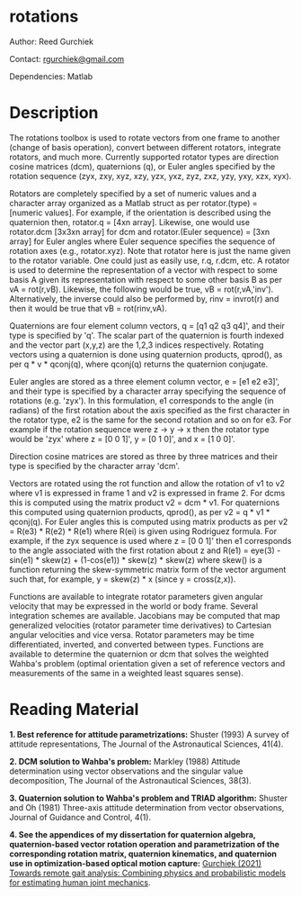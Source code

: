 # rotations

Author: Reed Gurchiek

Contact: rgurchiek@gmail.com

Dependencies: Matlab

# Description

The rotations toolbox is used to rotate vectors from one frame to another (change of basis operation), convert between different rotators, integrate rotators, and much more. Currently supported rotator types are direction cosine matrices (dcm), quaternions (q), or Euler angles specified by the rotation sequence (zyx, zxy, xyz, xzy, yzx, yxz, zyz, zxz, yzy, yxy, xzx, xyx).

Rotators are completely specified by a set of numeric values and a character array organized as a Matlab struct as per rotator.(type) = [numeric values]. For example, if the orientation is described using the quaternion then, rotator.q = [4xn array]. Likewise, one would use rotator.dcm [3x3xn array] for dcm and rotator.(Euler sequence) = [3xn array] for Euler angles where Euler sequence specifies the sequence of rotation axes (e.g., rotator.xyz). Note that rotator here is just the name given to the rotator variable. One could just as easily use, r.q, r.dcm, etc. A rotator is used to determine the representation of a vector with respect to some basis A given its representation with respect to some other basis B as per vA = rot(r,vB). Likewise, the following would be true, vB = rot(r,vA,'inv'). Alternatively, the inverse could also be performed by, rinv = invrot(r) and then it would be true that vB = rot(rinv,vA).

Quaternions are four element column vectors, q = [q1 q2 q3 q4]', and their type is specified by 'q'. The scalar part of the quaternion is fourth indexed and the vector part (x,y,z) are the 1,2,3 indices respectively. Rotating vectors using a quaternion is done using quaternion products, qprod(), as per q * v * qconj(q), where qconj(q) returns the quaternion conjugate. 

Euler angles are stored as a three element column vector, e = [e1 e2 e3]', and their type is specified by a character array specifying the sequence of rotations (e.g. 'zyx'). In this formulation, e1 corresponds to the angle (in radians) of the first rotation about the axis specified as the first character in the rotator type, e2 is the same for the second rotation and so on for e3. For example if the rotation sequence were z -> y -> x then the rotator type would be 'zyx' where z = [0 0 1]', y = [0 1 0]', and x = [1 0 0]'.

Direction cosine matrices are stored as three by three matrices and their type is specified by the character array 'dcm'.

Vectors are rotated using the rot function and allow the rotation of v1 to v2 where v1 is expressed in frame 1 and v2 is expressed in frame 2. For dcms this is computed using the matrix product v2 = dcm * v1. For quaternions this computed using quaternion products, qprod(), as per v2 = q * v1 * qconj(q). For Euler angles this is computed using matrix products as per v2 = R(e3) * R(e2) * R(e1) where R(ei) is given using Rodriguez formula. For example, if the zyx sequence is used where z = [0 0 1]' then e1 corresponds to the angle associated with the first rotation about z and R(e1) = eye(3) - sin(e1) * skew(z) + (1-cos(e1)) * skew(z) * skew(z) where skew() is a function returning the skew-symmetric matrix form of the vector argument such that, for example, y = skew(z) * x (since y = cross(z,x)).

Functions are available to integrate rotator parameters given angular velocity that may be expressed in the world or body frame. Several integration schemes are available. Jacobians may be computed that map generalized velocities (rotator parameter time derivatives) to Cartesian angular velocities and vice versa. Rotator parameters may be time differentiated, inverted, and converted between types. Functions are available to determine the quaternion or dcm that solves the weighted Wahba's problem (optimal orientation given a set of reference vectors and measurements of the same in a weighted least squares sense).

# Reading Material

**1. Best reference for attitude parametrizations:** Shuster (1993) A survey of attitude representations, The Journal of the Astronautical Sciences, 41(4).

**2. DCM solution to Wahba's problem:** Markley (1988) Attitude determination using vector observations and the singular value decomposition, The Journal of the Astronautical Sciences, 38(3).

**3. Quaternion solution to Wahba's problem and TRIAD algorithm:** Shuster and Oh (1981) Three-axis attitude determination from vector observations, Journal of Guidance and Control, 4(1).

**4. See the appendices of my dissertation for quaternion algebra, quaternion-based vector rotation operation and parametrization of the corresponding rotation matrix, quaternion kinematics, and quaternion use in optimization-based optical motion capture:** [Gurchiek (2021) Towards remote gait analysis: Combining physics and probabilistic models for estimating human joint mechanics](https://scholarworks.uvm.edu/graddis/1350/).
